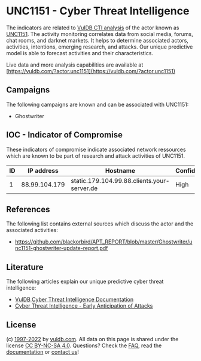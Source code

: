 # UNC1151 - Cyber Threat Intelligence

The indicators are related to [VulDB CTI analysis](https://vuldb.com/?kb.cti) of the actor known as [UNC1151](https://vuldb.com/?actor.unc1151). The activity monitoring correlates data from social media, forums, chat rooms, and darknet markets. It helps to determine associated actors, activities, intentions, emerging research, and attacks. Our unique predictive model is able to forecast activities and their characteristics.

Live data and more analysis capabilities are available at [https://vuldb.com/?actor.unc1151](https://vuldb.com/?actor.unc1151)

## Campaigns

The following campaigns are known and can be associated with UNC1151:

* Ghostwriter

## IOC - Indicator of Compromise

These indicators of compromise indicate associated network ressources which are known to be part of research and attack activities of UNC1151.

ID | IP address | Hostname | Confidence
-- | ---------- | -------- | ----------
1 | 88.99.104.179 | static.179.104.99.88.clients.your-server.de | High

## References

The following list contains external sources which discuss the actor and the associated activities:

* https://github.com/blackorbird/APT_REPORT/blob/master/Ghostwriter/unc1151-ghostwriter-update-report.pdf

## Literature

The following articles explain our unique predictive cyber threat intelligence:

* [VulDB Cyber Threat Intelligence Documentation](https://vuldb.com/?kb.cti)
* [Cyber Threat Intelligence - Early Anticipation of Attacks](https://www.scip.ch/en/?labs.20201022)

## License

(c) [1997-2022](https://vuldb.com/?kb.changelog) by [vuldb.com](https://vuldb.com/?kb.about). All data on this page is shared under the license [CC BY-NC-SA 4.0](https://creativecommons.org/licenses/by-nc-sa/4.0/). Questions? Check the [FAQ](https://vuldb.com/?kb.faq), read the [documentation](https://vuldb.com/?kb) or [contact us](https://vuldb.com/?contact)!
